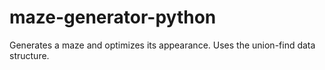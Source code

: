 # maze-generator-python
Generates a maze and optimizes its appearance. Uses the union-find data structure.
